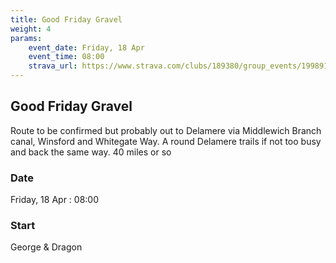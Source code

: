 ```yaml
---
title: Good Friday Gravel
weight: 4
params:
    event_date: Friday, 18 Apr
    event_time: 08:00
    strava_url: https://www.strava.com/clubs/189380/group_events/1998915
---
```


## Good Friday Gravel 

Route to be confirmed but probably out to Delamere via Middlewich Branch canal, Winsford and Whitegate Way. A round Delamere trails if not too busy and back the same way. 40 miles or so  

### Date

Friday, 18 Apr : 08:00

### Start

George &amp; Dragon


